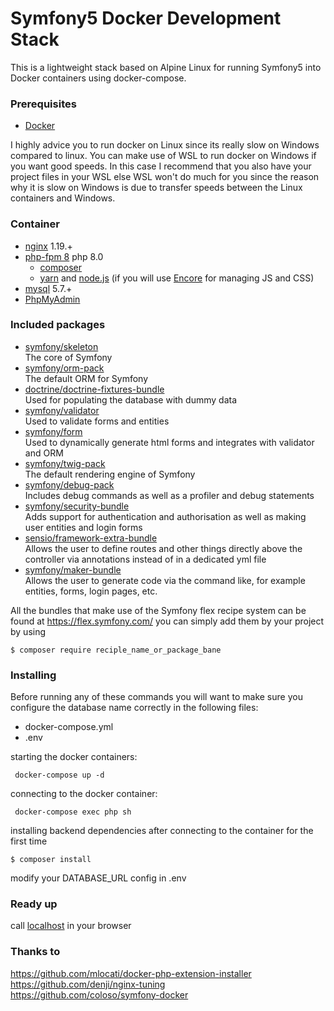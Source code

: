 # Symfony5 Docker Development Stack
This is a lightweight stack based on Alpine Linux for running Symfony5 into Docker containers using docker-compose. 

### Prerequisites
* [Docker](https://www.docker.com/)

I highly advice you to run docker on Linux since its really slow on Windows compared to linux. You can make use of WSL to run docker on Windows if you want good speeds. In this case I recommend that you also have your project files in your WSL else WSL won't do much for you since the reason why it is slow on Windows is due to transfer speeds between the Linux containers and Windows.

### Container
 - [nginx](https://hub.docker.com/_/nginx) 1.19.+
 - [php-fpm 8](https://hub.docker.com/_/php) php 8.0
    - [composer](https://getcomposer.org/) 
    - [yarn](https://yarnpkg.com/lang/en/) and [node.js](https://nodejs.org/en/) (if you will use [Encore](https://symfony.com/doc/current/frontend/encore/installation.html) for managing JS and CSS)
- [mysql](https://hub.docker.com/_/mysql/) 5.7.+
- [PhpMyAdmin](https://hub.docker.com/_/phpmyadmin)

### Included packages
- [symfony/skeleton](https://packagist.org/packages/symfony/skeleton) \
  The core of Symfony
- [symfony/orm-pack](https://packagist.org/packages/symfony/orm-pack) \
  The default ORM for Symfony
- [doctrine/doctrine-fixtures-bundle](https://packagist.org/packages/doctrine/doctrine-fixtures-bundle) \
  Used for populating the database with dummy data
- [symfony/validator](https://packagist.org/packages/symfony/validator) \
  Used to validate forms and entities
- [symfony/form](https://packagist.org/packages/symfony/form) \
  Used to dynamically generate html forms and integrates with validator and ORM
- [symfony/twig-pack](https://packagist.org/packages/symfony/twig-pack) \
  The default rendering engine of Symfony
- [symfony/debug-pack](https://packagist.org/packages/symfony/debug-pack) \
  Includes debug commands as well as a profiler and debug statements
- [symfony/security-bundle](https://packagist.org/packages/symfony/security-bundle) \
  Adds support for authentication and authorisation as well as making user entities and login forms
- [sensio/framework-extra-bundle](https://packagist.org/packages/sensio/framework-extra-bundle) \
  Allows the user to define routes and other things directly above the controller via annotations instead of in a dedicated yml file
- [symfony/maker-bundle](https://packagist.org/packages/symfony/maker-bundle) \
  Allows the user to generate code via the command like, for example entities, forms, login pages, etc.

All the bundles that make use of the Symfony flex recipe system can be found at https://flex.symfony.com/ 
you can simply add them by your project by using 
```
$ composer require reciple_name_or_package_bane
```

### Installing
Before running any of these commands you will want to make sure you configure the database name correctly in the following files:
- docker-compose.yml
- .env

starting the docker containers:
```
 docker-compose up -d
```
connecting to the docker container:
```
 docker-compose exec php sh
```
installing backend dependencies after connecting to the container for the first time
```
$ composer install
```

modify your DATABASE_URL config in .env 

### Ready up
call [localhost](http://localhost/) in your browser
 
### Thanks to
https://github.com/mlocati/docker-php-extension-installer \
https://github.com/denji/nginx-tuning \
https://github.com/coloso/symfony-docker
